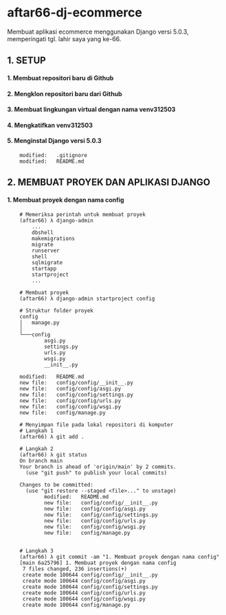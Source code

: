 # aftar66-dj-ecommerce
Membuat aplikasi ecommerce menggunakan Django versi 5.0.3, memperingati tgl. lahir saya yang ke-66.


## 1. SETUP

#### 1. Membuat repositori baru di Github
#### 2. Mengklon repositori baru dari Github
#### 3. Membuat lingkungan virtual dengan nama venv312503
#### 4. Mengkatifkan venv312503
#### 5. Menginstal Django versi 5.0.3

        modified:   .gitignore
        modified:   README.md


## 2. MEMBUAT PROYEK DAN APLIKASI DJANGO


#### 1. Membuat proyek dengan nama config

        # Memeriksa perintah untuk membuat proyek
        (aftar66) λ django-admin
            ...
            dbshell
            makemigrations
            migrate
            runserver
            shell
            sqlmigrate
            startapp
            startproject
            ...

        # Membuat proyek
        (aftar66) λ django-admin startproject config

        # Struktur folder proyek
        config
        │   manage.py
        │
        └───config
                asgi.py
                settings.py
                urls.py
                wsgi.py
                __init__.py

        modified:   README.md
        new file:   config/config/__init__.py
        new file:   config/config/asgi.py
        new file:   config/config/settings.py
        new file:   config/config/urls.py
        new file:   config/config/wsgi.py
        new file:   config/manage.py

        # Menyimpan file pada lokal repositori di komputer
        # Langkah 1
        (aftar66) λ git add .

        # Langkah 2
        (aftar66) λ git status
        On branch main
        Your branch is ahead of 'origin/main' by 2 commits.
          (use "git push" to publish your local commits)

        Changes to be committed:
          (use "git restore --staged <file>..." to unstage)
                modified:   README.md
                new file:   config/config/__init__.py
                new file:   config/config/asgi.py
                new file:   config/config/settings.py
                new file:   config/config/urls.py
                new file:   config/config/wsgi.py
                new file:   config/manage.py


        # Langkah 3
        (aftar66) λ git commit -am "1. Membuat proyek dengan nama config"
        [main 6a25796] 1. Membuat proyek dengan nama config
         7 files changed, 236 insertions(+)
         create mode 100644 config/config/__init__.py
         create mode 100644 config/config/asgi.py
         create mode 100644 config/config/settings.py
         create mode 100644 config/config/urls.py
         create mode 100644 config/config/wsgi.py
         create mode 100644 config/manage.py
